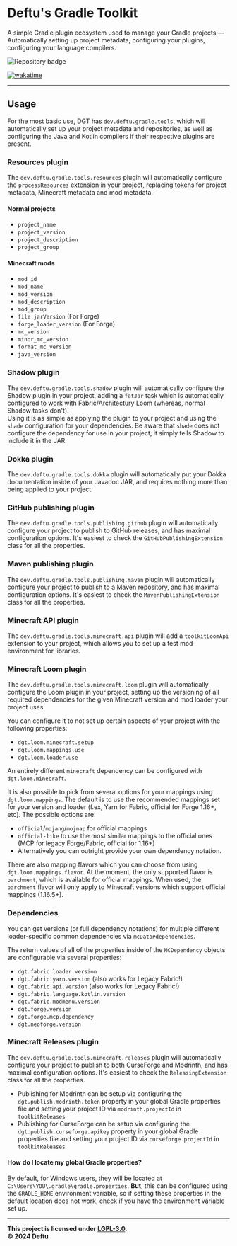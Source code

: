 # Deftu's Gradle Toolkit
A simple Gradle plugin ecosystem used to manage your Gradle projects — Automatically setting up project metadata, configuring your plugins, configuring your language compilers.

![Repository badge](https://maven.deftu.dev/api/badge/latest/releases/dev/deftu/gradle/gradle-toolkit?color=c33f3f&name=Gradle+Toolkit)

[![wakatime](https://wakatime.com/badge/user/25be8ed5-7461-4fcf-93f7-0d88a7692cca/project/c079fa6c-67b4-4144-9436-fd9a37ee66b2.svg)](https://wakatime.com/badge/user/25be8ed5-7461-4fcf-93f7-0d88a7692cca/project/c079fa6c-67b4-4144-9436-fd9a37ee66b2)

---

## Usage
For the most basic use, DGT has `dev.deftu.gradle.tools`, which will automatically set up your project metadata and repositories, as well as configuring the Java and Kotlin compilers if their respective plugins are present.

### Resources plugin
The `dev.deftu.gradle.tools.resources` plugin will automatically configure the `processResources` extension in your project, replacing tokens for project metadata, Minecraft metadata and mod metadata.

#### Normal projects
- `project_name`
- `project_version`
- `project_description`
- `project_group`

#### Minecraft mods
- `mod_id`
- `mod_name`
- `mod_version`
- `mod_description`
- `mod_group`
- `file.jarVersion` (For Forge)
- `forge_loader_version` (For Forge)
- `mc_version`
- `minor_mc_version`
- `format_mc_version`
- `java_version`

### Shadow plugin
The `dev.deftu.gradle.tools.shadow` plugin will automatically configure the Shadow plugin in your project, adding a `fatJar` task which is automatically configured to work with Fabric/Architectury Loom (whereas, normal Shadow tasks don't).  
Using it is as simple as applying the plugin to your project and using the `shade` configuration for your dependencies. Be aware that `shade` does not configure the dependency for use in your project, it simply tells Shadow to include it in the JAR.

### Dokka plugin
The `dev.deftu.gradle.tools.dokka` plugin will automatically put your Dokka documentation inside of your Javadoc JAR, and requires nothing more than being applied to your project.

### GitHub publishing plugin
The `dev.deftu.gradle.tools.publishing.github` plugin will automatically configure your project to publish to GitHub releases, and has maximal configuration options. It's easiest to check the `GitHubPublishingExtension` class for all the properties.

### Maven publishing plugin
The `dev.deftu.gradle.tools.publishing.maven` plugin will automatically configure your project to publish to a Maven repository, and has maximal configuration options. It's easiest to check the `MavenPublishingExtension` class for all the properties.

### Minecraft API plugin
The `dev.deftu.gradle.tools.minecraft.api` plugin will add a `toolkitLoomApi` extension to your project, which allows you to set up a test mod environment for libraries.

### Minecraft Loom plugin
The `dev.deftu.gradle.tools.minecraft.loom` plugin will automatically configure the Loom plugin in your project, setting up the versioning of all required dependencies for the given Minecraft version and mod loader your project uses.

You can configure it to not set up certain aspects of your project with the following properties:
- `dgt.loom.minecraft.setup`
- `dgt.loom.mappings.use`
- `dgt.loom.loader.use`

An entirely different `minecraft` dependency can be configured with `dgt.loom.minecraft`.

It is also possible to pick from several options for your mappings using `dgt.loom.mappings`. The default is to use the recommended mappings set for your version and loader (f.ex, Yarn for Fabric, official for Forge 1.16+, etc). The possible options are:
- `official`/`mojang`/`mojmap` for official mappings
- `official-like` to use the most similar mappings to the official ones (MCP for legacy Forge/Fabric, official for 1.16+)
- Alternatively you can outright provide your own dependency notation.

There are also mapping flavors which you can choose from using `dgt.loom.mappings.flavor`. At the moment, the only supported flavor is `parchment`, which is available for official mappings. When used, the `parchment` flavor will only apply to Minecraft versions which support official mappings (1.16.5+).

### Dependencies

You can get versions (or full dependency notations) for multiple different loader-specific common dependencies via `mcData#dependencies`.

The return values of all of the properties inside of the `MCDependency` objects are configurable via several properties:
- `dgt.fabric.loader.version`
- `dgt.fabric.yarn.version` (also works for Legacy Fabric!)
- `dgt.fabric.api.version` (also works for Legacy Fabric!)
- `dgt.fabric.language.kotlin.version`
- `dgt.fabric.modmenu.version`
- `dgt.forge.version`
- `dgt.forge.mcp.dependency`
- `dgt.neoforge.version`

### Minecraft Releases plugin
The `dev.deftu.gradle.tools.minecraft.releases` plugin will automatically configure your project to publish to both CurseForge and Modrinth, and has maximal configuration options. It's easiest to check the `ReleasingExtension` class for all the properties.

- Publishing for Modrinth can be setup via configuring the `dgt.publish.modrinth.token` property in your global Gradle properties file and setting your project ID via `modrinth.projectId` in `toolkitReleases`
- Publishing for CurseForge can be setup via configuring the `dgt.publish.curseforge.apikey` property in your global Gradle properties file and setting your project ID via `curseforge.projectId` in `toolkitReleases`

#### How do I locate my global Gradle properties?

By default, for Windows users, they will be located at `C:\Users\YOU\.gradle\gradle.properties`. **But**, this can be configured using the `GRADLE_HOME` environment variable, so if setting these properties in the default location does not work, check if you have the environment variable set up.

---

**This project is licensed under [LGPL-3.0][lgpl3].**\
**&copy; 2024 Deftu**

[lgpl3]: https://www.gnu.org/licenses/lgpl-3.0.en.html
